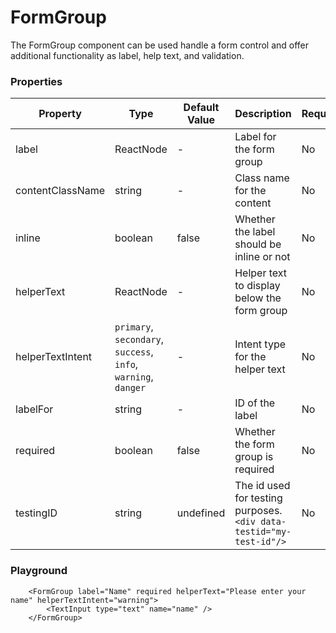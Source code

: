# FormGroup

The FormGroup component can be used handle a form control and offer additional functionality as label, help text, and validation.

### Properties

|Property|Type|Default Value|Description|Required|
|---|---|---|---|---|
|label|ReactNode|-|Label for the form group|No|
|contentClassName|string|-|Class name for the content|No|
|inline|boolean|false|Whether the label should be inline or not|No|
|helperText|ReactNode|-|Helper text to display below the form group|No|
|helperTextIntent|`primary`, `secondary`, `success`, <br/>`info`, `warning`, `danger`|-|Intent type for the helper text|No|
|labelFor|string|-|ID of the label|No|
|required|boolean|false|Whether the form group is required|No|
|testingID| string | undefined | The id used for testing purposes.<br/>`<div data-testid="my-test-id"/>` |No|

### Playground

```tsx
    <FormGroup label="Name" required helperText="Please enter your name" helperTextIntent="warning">
        <TextInput type="text" name="name" />
    </FormGroup>
```